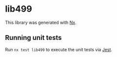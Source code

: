 # lib499

This library was generated with [Nx](https://nx.dev).


## Running unit tests

Run `nx test lib499` to execute the unit tests via [Jest](https://jestjs.io).


